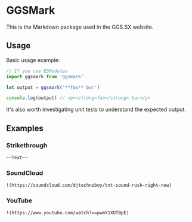 # GGSMark

This is the Markdown package used in the GGS.SX website.

## Usage

Basic usage example:

```js
// If you use ESModules
import ggsmark from 'ggsmark'

let output = ggsmark('**foo** bar')

console.log(output) // <p><strong>foo</strong> bar</p>
```

It's also worth investigating unit tests to understand the expected output.

## Examples

### Strikethrough
```markdown
~~Text~~
```

<!-- ### Spoiler
```
||secret suprise||
``` -->

### SoundCloud

```markdown
!(https://soundcloud.com/djtechnoboy/tnt-sound-rush-right-now)
```

### YouTube

```markdown
!(https://www.youtube.com/watch?v=pwmY1XUTBpE)
```

